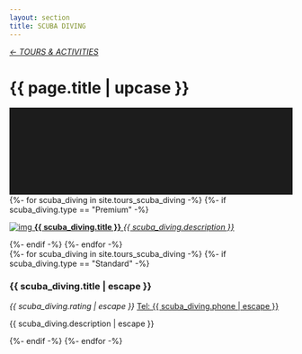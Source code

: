 ```yaml
---
layout: section
title: SCUBA DIVING
---
```

<div class="content-section">
    <em class="left-text"><a href="tours.html">&larr; TOURS &amp; ACTIVITIES</a></em>
    <h1 class="left-text" id="wide-tours">{{ page.title | upcase }}</h1>
    <svg xmlns="http://www.w3.org/2000/svg" viewBox="0 0 650 200">
		<rect width="650" height="200" style="fill:#1c1c1c"/>
	</svg>
</div>


<div class="content">
<div class="decoration"></div>
{%- for scuba_diving in site.tours_scuba_diving -%}
	{%- if scuba_diving.type == "Premium" -%}
	<a href="{{ scuba_diving.url | remove: '/' }}">
		<div class="container no-bottom">
			<p class="column-responsive half-bottom">
			<img src="assets/images/logo/{{ scuba_diving.logo }}.jpg" alt="img">
			<strong>{{ scuba_diving.title }}</strong>
			<em>{{ scuba_diving.description }}</em>
			<div class="clear"></div>
			</p>
		</div>
	</a>
	<div class="decoration"></div>
	{%- endif -%}
{%- endfor -%}

</div><!-- /Premium -->

<div class="content">
	<div class="clear"></div>
	<div class="decoration"></div>
	{%- for scuba_diving in site.tours_scuba_diving -%}
		{%- if scuba_diving.type == "Standard" -%}
		<div class="container">
			<h3>{{ scuba_diving.title | escape }}</h3>
			<em class="ratings">{{ scuba_diving.rating | escape }}</em>
			<a class="contact-call" href="tel:{{ scuba_diving.phone | escape }}">Tel: {{ scuba_diving.phone | escape }}</a>
			<p class="no-bottom">
			{{ scuba_diving.description | escape }}
			</p>
		</div>
		<div class="decoration"></div>
		{%- endif -%}
	{%- endfor -%}

</div><!-- /Standard -->
